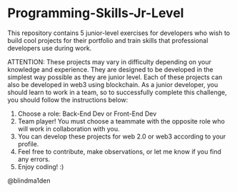 # Programming-Skills-Jr-Level
This repository contains 5 junior-level exercises for developers who wish to build cool projects for their portfolio and train skills that professional developers use during work. 




ATTENTION: These projects may vary in difficulty depending on your knowledge and experience. They are designed to be developed in the simplest way possible as they are junior level. Each of these projects can also be developed in web3 using blockchain. As a junior developer, you should learn to work in a team, so to successfully complete this challenge, you should follow the instructions below:

1. Choose a role: Back-End Dev or Front-End Dev
2. Team player! You must choose a teammate with the opposite role who will work in collaboration with you.
3. You can develop these projects for web 2.0 or web3 according to your profile.
4. Feel free to contribute, make observations, or let me know if you find any errors.
5. Enjoy coding! :)

@blindma1den
